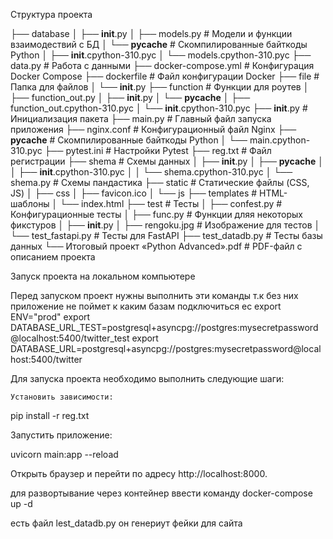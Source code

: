 Структура проекта

├── database
│   ├── __init__.py
│   ├── models.py             # Модели и функции взаимодествий с БД
│   └── __pycache__           # Скомпилированные байткоды Python
│       ├── __init__.cpython-310.pyc
│       └── models.cpython-310.pyc
├── data.py                   # Работа с данными
├── docker-compose.yml        # Конфигурация Docker Compose
├── dockerfile                # Файл конфигурации Docker
├── file                      # Папка для файлов
│   └── __init__.py
├── function                  # Функции для роутев
│   ├── function_out.py
│   ├── __init__.py
│   └── __pycache__
│       ├── function_out.cpython-310.pyc
│       └── __init__.cpython-310.pyc
├── __init__.py               # Инициализация пакета
├── main.py                   # Главный файл запуска приложения
├── nginx.conf                # Конфигурационный файл Nginx
├── __pycache__               # Скомпилированные байткоды Python
│   └── main.cpython-310.pyc
├── pytest.ini                # Настройки Pytest
├── reg.txt                   # Файл регистрации
├── shema                     # Схемы данных
│   ├── __init__.py
│   ├── __pycache__
│   │   ├── __init__.cpython-310.pyc
│   │   └── shema.cpython-310.pyc
│   └── shema.py              # Схемы пандастика
├── static                    # Статические файлы (CSS, JS)
│   ├── css
│   ├── favicon.ico
│   └── js
├── templates                 # HTML-шаблоны
│   └── index.html
├── test                      # Тесты
│   ├── confest.py            # Конфигурационные тесты
│   ├── func.py               # Функции дляя некоторых фикстуров
│   ├── __init__.py
│   ├── rengoku.jpg           # Изображение для тестов
│   └── test_fastapi.py       # Тесты для FastAPI
├── test_datadb.py            # Тесты базы данных
└── Итоговый проект «Python Advanced».pdf  # PDF-файл с описанием проекта

Запуск проекта на локальном компьютере

Перед запуском проект нужны выполнить эти команды т.к без них приложение не поймет к каким базам подключиться ес
export ENV="prod"
export DATABASE_URL_TEST=postgresql+asyncpg://postgres:mysecretpassword@localhost:5400/twitter_test
export DATABASE_URL=postgresql+asyncpg://postgres:mysecretpassword@localhost:5400/twitter

Для запуска проекта необходимо выполнить следующие шаги:

    Установить зависимости:

pip install -r reg.txt

Запустить приложение:

uvicorn main:app --reload

Открыть браузер и перейти по адресу http://localhost:8000.


для развортывание через контейнер ввести команду docker-compose up -d

есть файл lest_datadb.py он генериут фейки для сайта